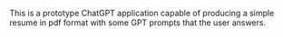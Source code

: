 This is a prototype ChatGPT application capable of producing a simple resume in pdf format with some GPT prompts that the user answers.
